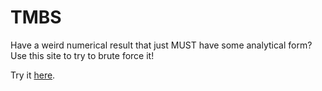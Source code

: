 # TMBS

Have a weird numerical result that just MUST have some analytical form? Use this site to try to brute force it!

Try it [here](https://lumorti.github.io/TMBS/).

